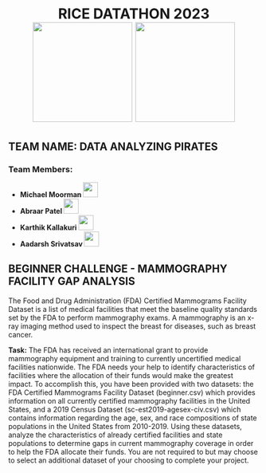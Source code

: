 <div id="header" align="center">
  <h1> RICE DATATHON 2023
    <br>
   <img src="https://media.giphy.com/media/qgQUggAC3Pfv687qPC/giphy.gif" width="200"/>
   <img src="https://media.giphy.com/media/j6prLrbKB1ZKGJkCwA/giphy.gif" width="200"/>
  </h1>
</div>

### <h2>TEAM NAME: DATA ANALYZING PIRATES</h2>
  <h3>Team Members:</h3>
  <ul>
    <li><b>Michael Moorman <img src="https://media.giphy.com/media/hvRJCLFzcasrR4ia7z/giphy.gif" width="30px"/></b></li>
    <li><b>Abraar Patel <img src="https://media.giphy.com/media/hvRJCLFzcasrR4ia7z/giphy.gif" width="30px"/></b></li>
    <li><b>Karthik Kallakuri <img src="https://media.giphy.com/media/hvRJCLFzcasrR4ia7z/giphy.gif" width="30px"/></b></li>
  <li> <b>Aadarsh Srivatsav <img src="https://media.giphy.com/media/hvRJCLFzcasrR4ia7z/giphy.gif" width="30px"/></b></li>
  </ul>
  
 ### <h2>BEGINNER CHALLENGE - MAMMOGRAPHY FACILITY GAP ANALYSIS</h2>
 
 The Food and Drug Administration (FDA) Certified Mammograms Facility Dataset is a list of medical facilities that meet the baseline quality standards set by the FDA to perform mammography exams. A mammography is an x-ray imaging method used to inspect the breast for diseases, such as breast cancer.

<b>Task:</b> The FDA has received an international grant to provide mammography equipment and training to currently uncertified medical facilities nationwide. The FDA needs your help to identify characteristics of facilities where the allocation of their funds would make the greatest impact. To accomplish this, you have been provided with two datasets: the FDA Certified Mammograms Facility Dataset (beginner.csv) which provides information on all currently certified mammography facilities in the United States, and a 2019 Census Dataset (sc-est2019-agesex-civ.csv) which contains information regarding the age, sex, and race compositions of state populations in the United States from 2010-2019. Using these datasets, analyze the characteristics of already certified facilities and state populations to determine gaps in current mammography coverage in order to help the FDA allocate their funds. You are not required to but may choose to select an additional dataset of your choosing to complete your project.
  

